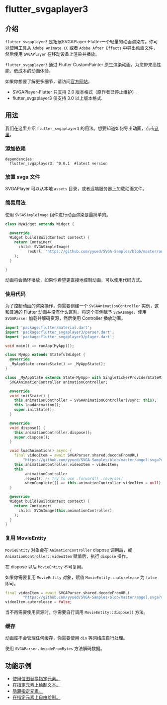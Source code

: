 # flutter_svgaplayer3

## 介绍

`flutter_svgaplayer3` 是拓展SVGAPlayer-Flutter一个轻量的动画渲染库。你可以使用[工具](https://svga.io/designer.html)从 `Adobe Animate CC` 或者 `Adobe After Effects` 中导出动画文件，然后使用 `SVGAPlayer` 在移动设备上渲染并播放。

`flutter_svgaplayer3` 通过 Flutter CustomPainter 原生渲染动画，为您带来高性能，低成本的动画体验。

如果你想要了解更多细节，请访问[官方网站](https://svga.io/)。

* SVGAPlayer-Flutter 只支持 2.0 版本格式（原作者已停止维护）.
* flutter_svgaplayer3 仅支持 3.0 以上版本格式.

## 用法

我们在这里介绍 `flutter_svgaplayer3` 的用法。想要知道如何导出动画，点击[这里](https://svga.io/designer.html)。

### 添加依赖

```
dependencies:
  flutter_svgaplayer3: ^0.0.1  #latest version
```

### 放置 svga 文件

SVGAPlayer 可以从本地 `assets` 目录，或者远端服务器上加载动画文件。

### 简易用法

使用 `SVGASimpleImage` 组件进行动画渲染是最简单的。

```dart
class MyWidget extends Widget {

  @override
  Widget build(BuildContext context) {
    return Container(
      child: SVGASimpleImage(
          resUrl: "https://github.com/yyued/SVGA-Samples/blob/master/angel.svga?raw=true"),
    );
  }

}
```

动画将会循环播放，如果你希望更直接地控制动画，可以使用代码方式。

### 使用代码

为了控制动画的渲染操作，你需要创建一个 `SVGAAnimationController` 实例，这和普通的 Flutter 动画并没有什么区别。将这个实例赋予 `SVGAImage`，使用 `SVGAParser` 加载并解码资源，然后使用 Controller 播放动画。

```dart
import 'package:flutter/material.dart';
import 'package:flutter_svgaplayer3/parser.dart';
import 'package:flutter_svgaplayer3/player.dart';

void main() => runApp(MyApp());

class MyApp extends StatefulWidget {
  @override
  _MyAppState createState() => _MyAppState();
}

class _MyAppState extends State<MyApp> with SingleTickerProviderStateMixin {
  SVGAAnimationController animationController;

  @override
  void initState() {
    this.animationController = SVGAAnimationController(vsync: this);
    this.loadAnimation();
    super.initState();
  }

  @override
  void dispose() {
    this.animationController.dispose();
    super.dispose();
  }

  void loadAnimation() async {
    final videoItem = await SVGAParser.shared.decodeFromURL(
        "https://github.com/yyued/SVGA-Samples/blob/master/angel.svga?raw=true");
    this.animationController.videoItem = videoItem;
    this
        .animationController
        .repeat() // Try to use .forward() .reverse()
        .whenComplete(() => this.animationController.videoItem = null);
  }

  @override
  Widget build(BuildContext context) {
    return Container(
      child: SVGAImage(this.animationController),
    );
  }
}
```

### 复用 MovieEntity

`MovieEntity` 对象会在 `AnimationController` dispose 调用后，或 `AnimationController::videoItem` 赋值后，执行 `dispose` 操作。

在 dispose 以后 `MovieEntity` 不可复用。

如果你需要复用 `MovieEntity` 对象，赋值 `MovieEntity::autorelease` 为 `false` 即可。

```dart
final videoItem = await SVGAParser.shared.decodeFromURL(
        "https://github.com/yyued/SVGA-Samples/blob/master/angel.svga?raw=true");
videoItem.autorelease = false;
```

当不再需要使用资源时，你需要自行调用 `MovieEntity::dispose()` 方法。

### 缓存

动画库不会管理任何缓存，你需要使用 `dio` 等网络库自行处理。

使用 `SVGAParser.decodeFromBytes` 方法解码数据。

## 功能示例

* [使用位图替换指定元素。](https://github.com/yyued/SVGAPlayer-Flutter/wiki/Dynamic-Image)
* [在指定元素上绘制文本。](https://github.com/yyued/SVGAPlayer-Flutter/wiki/Dynamic-Text)
* [隐藏指定元素。](https://github.com/yyued/SVGAPlayer-Flutter/wiki/Dynamic-Hidden)
* [在指定元素上自由绘制。](https://github.com/yyued/SVGAPlayer-Flutter/wiki/Dynamic-Drawer)
